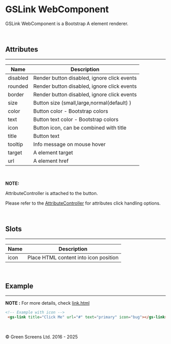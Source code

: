 # GSLink WebComponent
 
GSLink WebComponent is a Bootstrap A element renderer. 
 
<br>
 
## Attributes
---
 
| Name               | Description                                                   |
|--------------------|---------------------------------------------------------------|
| disabled           | Render button disabled, ignore click events                   |
| rounded            | Render button disabled, ignore click events                   |
| border             | Render button disabled, ignore click events                   |
| size               | Button size (small,large,normal(default) )                    |
| color              | Button color - Bootstrap colors                               |
| text               | Button text color - Bootstrap colors                          |
| icon               | Button icon, can be combined with title                       |
| title              | Button text                                                   |
| tooltip            | Info message on mouse hover                                   |
| target             | A element target                                              |
| url                | A element href                                                |
 
<br>
 
**NOTE:**

AttributeController is attached to the button. 
 
Please refer to the [AttributeController](../base/AttributeController.md) for attributes click handling options.
 
<br>
 
## Slots
---

| Name               | Description                                              |
|--------------------|----------------------------------------------------------|
| icon               | Place HTML content into icon position                    |

<br>

## Example
---

**NOTE :** 
For more details, check [link.html](../../demos/link.html)
 
```html
<!-- Example with icon -->
 <gs-link title="Click Me" url="#" text="primary" icon="bug"></gs-link>     
```

<br>

&copy; Green Screens Ltd. 2016 - 2025
